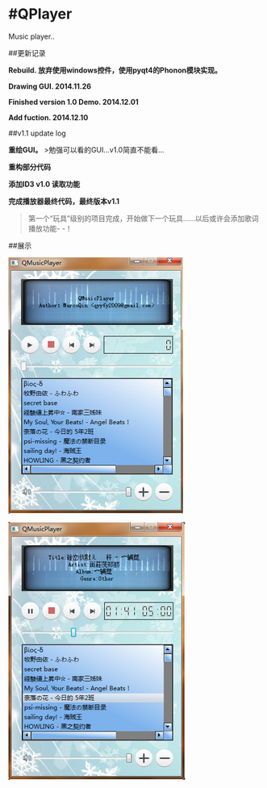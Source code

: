 #QPlayer
==========

Music player..

##更新记录

**Rebuild. 放弃使用windows控件，使用pyqt4的Phonon模块实现。**

**Drawing GUI. 2014.11.26**

**Finished version 1.0 Demo. 2014.12.01**

**Add fuction. 2014.12.10**

##v1.1 update log

**重绘GUI。** >勉强可以看的GUI...v1.0简直不能看...

**重构部分代码**

**添加ID3 v1.0 读取功能**

**完成播放器最终代码，最终版本v1.1**

>第一个“玩具”级别的项目完成，开始做下一个玩具……以后或许会添加歌词播放功能- -！


##展示

![Qmp3player][test]

![Qmp3player][test1]

[test]: https://github.com/MarcoQin/gallery/blob/master/Qmp3player/test.png

[test1]:https://github.com/MarcoQin/gallery/blob/master/Qmp3player/test1.png
